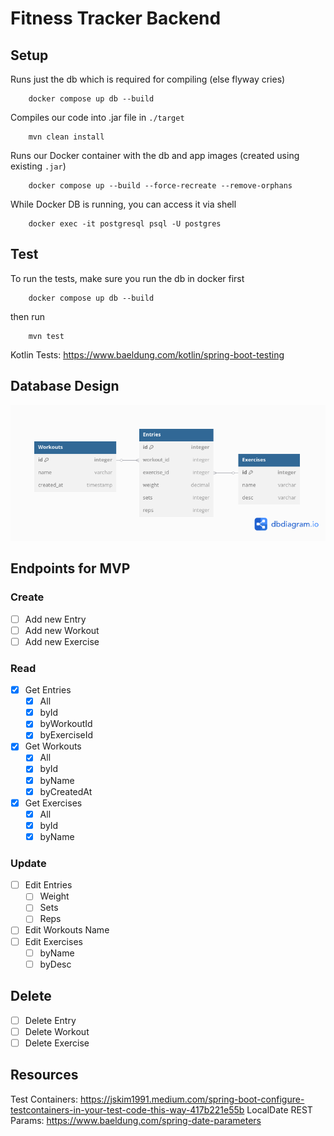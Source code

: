 # **Fitness Tracker Backend**
## Setup
Runs just the db which is required for compiling (else flyway cries)
``` shell
    docker compose up db --build
```
Compiles our code into .jar file in ```./target```
``` shell
    mvn clean install
```
Runs our Docker container with the db and app images (created using existing ```.jar```)
``` shelldocker 
    docker compose up --build --force-recreate --remove-orphans
```
While Docker DB is running, you can access it via shell
``` shell
    docker exec -it postgresql psql -U postgres
```

## Test
To run the tests, make sure you run the db in docker first
``` shell
    docker compose up db --build
```
then run
``` shell
    mvn test
```

Kotlin Tests: https://www.baeldung.com/kotlin/spring-boot-testing

## Database Design
![database_design.png](database_design.png)

## Endpoints for MVP
### Create
- [ ] Add new Entry
- [ ] Add new Workout
- [ ] Add new Exercise
### Read
- [x] Get Entries
  - [x] All
  - [x] byId
  - [x] byWorkoutId
  - [x] byExerciseId
- [x] Get Workouts
    - [x] All
    - [x] byId
    - [x] byName
    - [x] byCreatedAt
- [x] Get Exercises
    - [x] All
    - [x] byId
    - [x] byName
### Update
- [ ] Edit Entries
  - [ ] Weight
  - [ ] Sets
  - [ ] Reps
- [ ] Edit Workouts Name
- [ ] Edit Exercises
  - [ ] byName
  - [ ] byDesc
## Delete
- [ ] Delete Entry
- [ ] Delete Workout
- [ ] Delete Exercise

## Resources
Test Containers: https://jskim1991.medium.com/spring-boot-configure-testcontainers-in-your-test-code-this-way-417b221e55b
LocalDate REST Params: https://www.baeldung.com/spring-date-parameters
